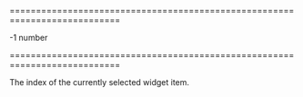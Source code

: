 <!--**
/*-------------------------------------------
    Auto-generated file. Do not modify.
-------------------------------------------

**-->
===========================================================================
<!--hidden--><!--/hidden-->
<!--default-->-1<!--/default-->
<!--type-->number<!--/type-->
===========================================================================

<!--shortDescription-->
The index of the currently selected widget item.
<!--/shortDescription-->

<!--fullDescription-->

<!--/fullDescription-->